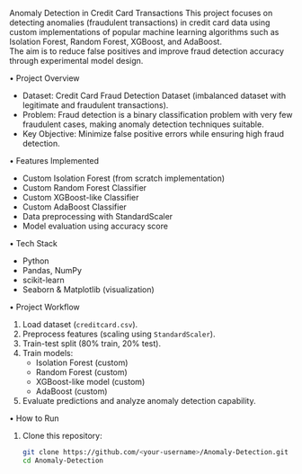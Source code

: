 Anomaly Detection in Credit Card Transactions
This project focuses on detecting anomalies (fraudulent transactions) in credit card data using custom implementations of popular machine learning algorithms such as Isolation Forest, Random Forest, XGBoost, and AdaBoost.  
The aim is to reduce false positives and improve fraud detection accuracy through experimental model design.

•	Project Overview
- Dataset: Credit Card Fraud Detection Dataset (imbalanced dataset with legitimate and fraudulent transactions).
- Problem: Fraud detection is a binary classification problem with very few fraudulent cases, making anomaly detection techniques suitable.
- Key Objective: Minimize false positive errors while ensuring high fraud detection.

•	Features Implemented
- Custom Isolation Forest (from scratch implementation)
- Custom Random Forest Classifier
- Custom XGBoost-like Classifier
- Custom AdaBoost Classifier
- Data preprocessing with StandardScaler
- Model evaluation using  accuracy score

•	Tech Stack
- Python  
- Pandas, NumPy  
- scikit-learn  
- Seaborn & Matplotlib (visualization)

•	Project Workflow
1. Load dataset (`creditcard.csv`).
2. Preprocess features (scaling using `StandardScaler`).
3. Train-test split (80% train, 20% test).
4. Train models:
   - Isolation Forest (custom)
   - Random Forest (custom)
   - XGBoost-like model (custom)
   - AdaBoost (custom)
5. Evaluate predictions and analyze anomaly detection capability.

•	How to Run
1. Clone this repository:
   ```bash
   git clone https://github.com/<your-username>/Anomaly-Detection.git
   cd Anomaly-Detection
